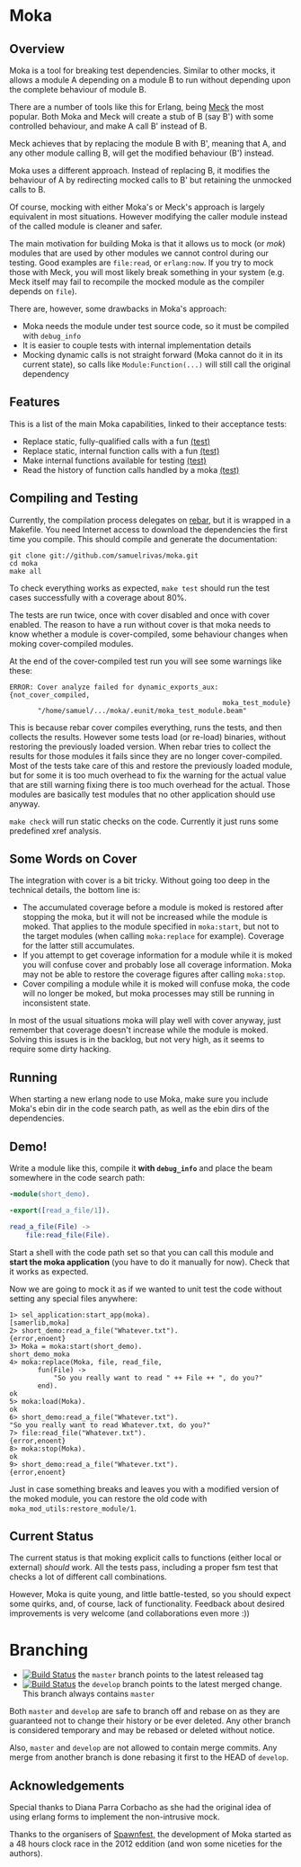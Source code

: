 # Moka

## Overview

Moka is a tool for breaking test dependencies. Similar to other mocks, it allows
a module A depending on a module B to run without depending upon the complete
behaviour of module B.

There are a number of tools like this for Erlang, being
[Meck](https://github.com/eproxus/meck) the most popular. Both Moka and Meck
will create a stub of B (say B') with some controlled behaviour, and make A call
B' instead of B.

Meck achieves that by replacing the module B with B', meaning that A, and any
other module calling B, will get the modified behaviour (B') instead.

Moka uses a different approach. Instead of replacing B, it modifies the
behaviour of A by redirecting mocked calls to B' but retaining the unmocked
calls to B.

Of course, mocking with either Moka's or Meck's approach is largely equivalent
in most situations. However modifying the caller module instead of the called
module is cleaner and safer.

The main motivation for building Moka is that it allows us to mock (or _mok_)
modules that are used by other modules we cannot control during our testing.
Good examples are `file:read`, or `erlang:now`. If you try to mock those with
Meck, you will most likely break something in your system (e.g. Meck itself may
fail to recompile the mocked module as the compiler depends on `file`).

There are, however, some drawbacks in Moka's approach:

 * Moka needs the module under test source code, so it must be compiled with
   `debug_info`
 * It is easier to couple tests with internal implementation details
 * Mocking dynamic calls is not straight forward (Moka cannot do it in its
   current state), so calls like `Module:Function(...)` will still call the
   original dependency

## Features

This is a list of the main Moka capabilities, linked to their acceptance tests:

 * Replace static, fully-qualified calls with a fun
   [(test)](https://github.com/samuelrivas/moka/blob/master/test/acceptance/mok_system_functions.erl)
 * Replace static, internal function calls with a fun
   [(test)](https://github.com/samuelrivas/moka/blob/master/test/acceptance/mok_internal_functions.erl)
 * Make internal functions available for testing
   [(test)](https://github.com/samuelrivas/moka/blob/master/test/acceptance/dynamic_exports.erl)
 * Read the history of function calls handled by a moka
   [(test)](https://github.com/samuelrivas/moka/blob/master/test/acceptance/hold_state.erl)

## Compiling and Testing

Currently, the compilation process delegates on
[rebar](https://github.com/basho/rebar), but it is wrapped in a Makefile. You
need Internet access to download the dependencies the first time you
compile. This should compile and generate the documentation:
```
git clone git://github.com/samuelrivas/moka.git
cd moka
make all
```

To check everything works as expected, `make test` should run the
test cases successfully with a coverage about 80%.

The tests are run twice, once with cover disabled and once with cover
enabled. The reason to have a run without cover is that moka needs to know
whether a module is cover-compiled, some behaviour changes when moking
cover-compiled modules.

At the end of the cover-compiled test run you will see some warnings like these:

```
ERROR: Cover analyze failed for dynamic_exports_aux: {not_cover_compiled,
                                                     moka_test_module}
       "/home/samuel/.../moka/.eunit/moka_test_module.beam"
```

This is because rebar cover compiles everything, runs the tests, and then
collects the results. However some tests load (or re-load) binaries, without
restoring the previously loaded version. When rebar tries to collect the results
for those modules it fails since they are no longer cover-compiled. Most of the
tests take care of this and restore the previously loaded module, but for some
it is too much overhead to fix the warning for the actual value that are still
warning fixing there is too much overhead for the actual. Those modules are
basically test modules that no other application should use anyway.

`make check` will run static checks on the code. Currently it just runs some
predefined xref analysis.

## Some Words on Cover

The integration with cover is a bit tricky. Without going too deep in the
technical details, the bottom line is:

 * The accumulated coverage before a module is moked is restored after stopping
   the moka, but it will not be increased while the module is moked. That
   applies to the module specified in `moka:start`, but not to the target
   modules (when calling `moka:replace` for example). Coverage for the latter
   still accumulates.
 * If you attempt to get coverage information for a module while it is moked you
   will confuse cover and probably lose all coverage information. Moka may not
   be able to restore the coverage figures after calling `moka:stop`.
 * Cover compiling a module while it is moked will confuse moka, the code will
   no longer be moked, but moka processes may still be running in inconsistent
   state.

In most of the usual situations moka will play well with cover anyway, just
remember that coverage doesn't increase while the module is moked. Solving this
issues is in the backlog, but not very high, as it seems to require some dirty
hacking.

## Running

When starting a new erlang node to use Moka, make sure you include Moka's ebin
dir in the code search path, as well as the ebin dirs of the dependencies.

## Demo!

Write a module like this, compile it **with `debug_info`** and place the beam
somewhere in the code search path:

```erlang
-module(short_demo).

-export([read_a_file/1]).

read_a_file(File) ->
    file:read_file(File).
```

Start a shell with the code path set so that you can call this module and
**start the moka application** (you have to do it manually for now). Check that
it works as expected.

Now we are going to mock it as if we wanted to unit test the code without
setting any special files anywhere:

    1> sel_application:start_app(moka).
    [samerlib,moka]
    2> short_demo:read_a_file("Whatever.txt").
    {error,enoent}
    3> Moka = moka:start(short_demo).
    short_demo_moka
    4> moka:replace(Moka, file, read_file,
           fun(File) ->
               "So you really want to read " ++ File ++ ", do you?"
           end).
    ok
    5> moka:load(Moka).
    ok
    6> short_demo:read_a_file("Whatever.txt").
    "So you really want to read Whatever.txt, do you?"
    7> file:read_file("Whatever.txt").
    {error,enoent}
    8> moka:stop(Moka).
    ok
    9> short_demo:read_a_file("Whatever.txt").
    {error,enoent}

Just in case something breaks and leaves you with a modified version of the
moked module, you can restore the old code with
`moka_mod_utils:restore_module/1`.

## Current Status

The current status is that moking explicit calls to functions (either local or
external) *should* work. All the tests pass, including a proper fsm test that
checks a lot of different call combinations.

However, Moka is quite young, and little battle-tested, so you should expect
some quirks, and, of course, lack of functionality. Feedback about desired
improvements is very welcome (and collaborations even more :))

# Branching

 * [![Build
   Status](https://secure.travis-ci.org/samuelrivas/moka.png?branch=master)](http://travis-ci.org/samuelrivas/moka)
   the `master` branch points to the latest released tag
 * [![Build
   Status](https://secure.travis-ci.org/samuelrivas/moka.png?branch=develop)](http://travis-ci.org/samuelrivas/moka)
   the `develop` branch points to the latest merged change. This branch always
   contains `master`

Both `master` and `develop` are safe to branch off and rebase on as they are
guaranteed not to change their history or be ever deleted. Any other branch is
considered temporary and may be rebased or deleted without notice.

Also, `master` and `develop` are not allowed to contain merge commits. Any merge
from another branch is done rebasing it first to the HEAD of `develop`.

## Acknowledgements

Special thanks to Diana Parra Corbacho as she had the original idea of using
erlang forms to implement the non-intrusive mock.

Thanks to the organisers of [Spawnfest,](http://spawnfest.com/) the development
of Moka started as a 48 hours clock race in the 2012 eddition (and won some
niceties for the authors).
